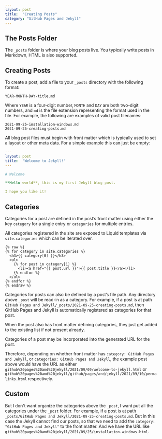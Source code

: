 ```yaml
---
layout: post
title:  "Creating Posts"
category: "GitHub Pages and Jekyll"
---
```


## The Posts Folder
The `_posts` folder is where your blog posts live. You typically write posts in Markdown, HTML is also supported.

## Creating Posts
To create a post, add a file to your `_posts` directory with the following format:

```
YEAR-MONTH-DAY-title.md
```

Where `YEAR` is a four-digit number, `MONTH` and `DAY` are both two-digit numbers, and `md` is the file extension representing the format used in the file. For example, the following are examples of valid post filenames:

```
2021-09-25-installation-windows.md
2021-09-25-creating-posts.md
```

All blog post files must begin with front matter which is typically used to set a layout or other meta data. For a simple example this can just be empty:

```yml
---
layout: post
title:  "Welcome to Jekyll!"
---

# Welcome

**Hello world**, this is my first Jekyll blog post.

I hope you like it!
```

## Categories
Categories for a post are defined in the post’s front matter using either the key `category` for a single entry or `categories` for multiple entries.  

All categories registered in the site are exposed to Liquid templates via `site.categories` which can be iterated over.

```liquid
{% raw %}
{% for category in site.categories %}
  <h3>{{ category[0] }}</h3>
  <ul>
    {% for post in category[1] %}
      <li><a href="{{ post.url }}">{{ post.title }}</a></li>
    {% endfor %}
  </ul>
{% endfor %}
{% endraw %}
```

Categories for posts can also be defined by a post’s file path. Any directory above `_post` will be read-in as a category. For example, if a post is at path `GitHub Pages and Jekyll/_posts/2021-09-25-creating-posts.md`, then GitHub Pages and Jekyll is automatically registered as categories for that post.

When the post also has front matter defining categories, they just get added to the existing list if not present already.

Categories of a post may be incorporated into the generated URL for the post.

Therefore, depending on whether front matter has `category: GitHub Pages and Jekyll`, or `categories: GitHub Pages and Jekyll`, the example post above would have the URL as either `github%20pages%20and%20jekyll/2021/09/09/welcome-to-jekyll.html` or `github%20pages%20and%20jekyll/github/pages/and/jekyll/2021/09/10/permalinks.html` respectively.

## Custom
But I don't want organize the categories above the `_post`, I want put all the categories under the `_post` folder.
For example, if a post is at path `_posts/GitHub Pages and Jekyll/2021-09-25-creating-posts.md`. But in this case the Jekyll cannot find our posts, so that we need to add the `category: "GitHub Pages and Jekyll"` to the front matter. And we have the URL like `github%20pages%20and%20jekyll/2021/09/25/installation-windows.html`.